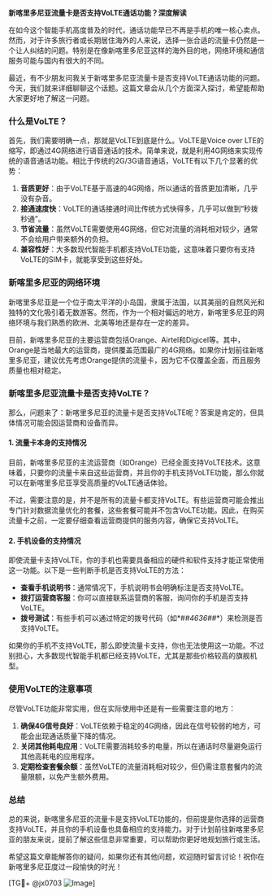 **新喀里多尼亚流量卡是否支持VoLTE通话功能？深度解读**

在如今这个智能手机高度普及的时代，通话功能早已不再是手机的唯一核心卖点。然而，对于许多旅行者或长期居住海外的人来说，选择一张合适的流量卡仍然是一个让人纠结的问题。特别是在像新喀里多尼亚这样的海外目的地，网络环境和通信服务可能与国内有很大的不同。

最近，有不少朋友问我关于新喀里多尼亚流量卡是否支持VoLTE通话功能的问题。今天，我们就来详细聊聊这个话题。这篇文章会从几个方面深入探讨，希望能帮助大家更好地了解这一问题。

### 什么是VoLTE？

首先，我们需要明确一点，那就是VoLTE到底是什么。VoLTE是Voice over LTE的缩写，即通过4G网络进行语音通话的技术。简单来说，就是利用4G网络来实现传统的语音通话功能。相比于传统的2G/3G语音通话，VoLTE有以下几个显著的优势：

1. **音质更好**：由于VoLTE基于高速的4G网络，所以通话的音质更加清晰，几乎没有杂音。
2. **接通速度快**：VoLTE的通话接通时间比传统方式快得多，几乎可以做到“秒拨秒通”。
3. **节省流量**：虽然VoLTE需要使用4G网络，但它对流量的消耗相对较少，通常不会给用户带来额外的负担。
4. **兼容性好**：大多数现代智能手机都支持VoLTE功能，这意味着只要你有支持VoLTE的SIM卡，就能享受到这些好处。

### 新喀里多尼亚的网络环境

新喀里多尼亚是一个位于南太平洋的小岛国，隶属于法国，以其美丽的自然风光和独特的文化吸引着无数游客。然而，作为一个相对偏远的地方，新喀里多尼亚的网络环境与我们熟悉的欧洲、北美等地还是存在一定的差异。

目前，新喀里多尼亚的主要运营商包括Orange、Airtel和Digicel等。其中，Orange是当地最大的运营商，提供覆盖范围最广的4G网络。如果你计划前往新喀里多尼亚，建议优先考虑Orange提供的流量卡，因为它不仅覆盖全面，而且服务质量也相对稳定。

### 新喀里多尼亚流量卡是否支持VoLTE？

那么，问题来了：新喀里多尼亚的流量卡是否支持VoLTE呢？答案是肯定的，但具体情况可能会因运营商和设备而异。

#### 1. 流量卡本身的支持情况
目前，新喀里多尼亚的主流运营商（如Orange）已经全面支持VoLTE技术。这意味着，只要你的流量卡来自这些运营商，并且你的手机支持VoLTE功能，那么你就可以在新喀里多尼亚享受高质量的VoLTE通话体验。

不过，需要注意的是，并不是所有的流量卡都支持VoLTE。有些运营商可能会推出专门针对数据流量优化的套餐，这些套餐可能并不包含VoLTE功能。因此，在购买流量卡之前，一定要仔细查看运营商提供的服务内容，确保它支持VoLTE。

#### 2. 手机设备的支持情况
即使流量卡支持VoLTE，你的手机也需要具备相应的硬件和软件支持才能正常使用这一功能。以下是一些判断手机是否支持VoLTE的方法：

- **查看手机说明书**：通常情况下，手机说明书会明确标注是否支持VoLTE。
- **拨打运营商客服**：你可以直接联系运营商的客服，询问你的手机是否支持VoLTE。
- **拨号测试**：有些手机可以通过特定的拨号代码（如*#*#4636#*#*）来检测是否支持VoLTE。

如果你的手机不支持VoLTE，那么即使流量卡支持，你也无法使用这一功能。不过别担心，大多数现代智能手机都已经支持VoLTE，尤其是那些价格较高的旗舰机型。

### 使用VoLTE的注意事项

尽管VoLTE功能非常实用，但在实际使用中还是有一些需要注意的地方：

1. **确保4G信号良好**：VoLTE依赖于稳定的4G网络，因此在信号较弱的地方，可能会出现通话质量下降的情况。
2. **关闭其他耗电应用**：VoLTE需要消耗较多的电量，所以在通话时尽量避免运行其他高耗电的应用程序。
3. **定期检查套餐余额**：虽然VoLTE的流量消耗相对较少，但仍需注意套餐内的流量限额，以免产生额外费用。

### 总结

总的来说，新喀里多尼亚的流量卡是支持VoLTE功能的，但前提是你选择的运营商支持VoLTE，并且你的手机设备也具备相应的支持能力。对于计划前往新喀里多尼亚的朋友来说，提前了解这些信息非常重要，可以帮助你更好地规划旅行或生活。

希望这篇文章能解答你的疑问，如果你还有其他问题，欢迎随时留言讨论！祝你在新喀里多尼亚度过一段愉快的时光！

[TG💪+ @jx0703 ![Image](https://github.com/user-attachments/assets/dbca1d08-cadb-493c-b0ec-ad6f7a83f270)]
